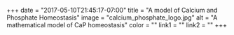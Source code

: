 +++
  date = "2017-05-10T21:45:17-07:00"
  title = "A model of Calcium and Phosphate Homeostasis"
  image = "calcium_phosphate_logo.jpg"
  alt = "A mathematical model of CaP homeostasis"
  color = ""
  link1 = ""
  link2 = ""
+++